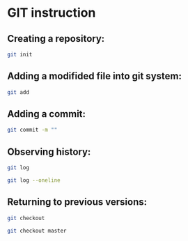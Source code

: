 # GIT instruction   

## Creating a **repository:**
```sh
git init
```
## Adding a modifided file into git system:
```sh
git add
```
## Adding a  commit:
```sh
git commit -m ""
```
## Observing history:
```sh
git log

git log --oneline
```
## Returning to previous versions:
```sh
git checkout

git checkout master
```